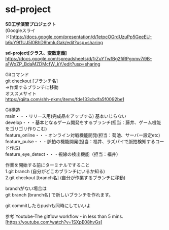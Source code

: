 # sd-project
**SD工学演習プロジェクト**  
(Googleスライド)<https://docs.google.com/presentation/d/1etpcOGrdUzuPp5GeeEU-b6uY9f1UJ5I0BhD9hmIuGak/edit?usp=sharing>

**sd-project[クラス、変数定義]**
<https://docs.google.com/spreadsheets/d/1rZuYTwfBg2fiRPgnmv7i9B-a1WxZP_BdaMZDMcfW_kY/edit?usp=sharing>

Gitコマンド  
git checkout [ブランチ名]  
⇒作業するブランチに移動  
オススメサイト  
<https://qiita.com/shh-nkmr/items/fde133cbdfa5f0092be1>


Git構造  
main・・・リリース用(完成品をアップする) 基本いじらない  
develop・・・基本となるゲーム開発をするブランチ(担当：藤井、ゲーム機能をゴリゴリ作りこむ)  
  feature_online・・・オンライン対戦機能開発(担当：菊池、サーバー設定etc)  
  feature_pulse・・・脈拍の機能開発(担当：福井、ラズパイで脈拍検知するコード作成)  
  feature_eye_detect・・・視線の検出機能（担当：福井）  

作業を開始する前にターミナルですること  
1.git branch (自分がどこのブランチにいるか知る)  
2.git checkout [branch名] (自分が作業するブランチに移動)   

branchがない場合は  
git branch [branch名] で新しいブランチを作れます。  

git commitしたらpushも同時にしていいよ  

 参考 Youtube-The gitflow workflow - in less than 5 mins.  
 [https://youtube.com/watch?v=1SXpE08hvGs]
